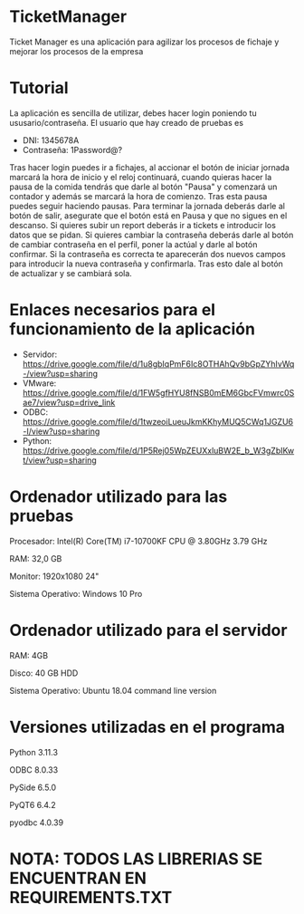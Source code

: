 # TicketManager
Ticket Manager es una aplicación para agilizar los procesos de fichaje y mejorar los procesos de la empresa
# Tutorial
La aplicación es sencilla de utilizar, debes hacer login poniendo tu ususario/contraseña. El usuario que hay creado de pruebas es 
- DNI: 1345678A
- Contraseña: 1Password@?

Tras hacer login puedes ir a fichajes, al accionar el botón de iniciar jornada marcará la hora de inicio y el reloj continuará, cuando quieras hacer la pausa de la comida tendrás que darle al botón "Pausa" y comenzará un contador y además se marcará la hora de comienzo. Tras esta pausa puedes seguir haciendo pausas. 
Para terminar la jornada deberás darle al botón de salir, asegurate que el botón está en Pausa y que no sigues en el descanso. 
Si quieres subir un report deberás ir a tickets e introducir los datos que se pidan.
Si quieres cambiar la contraseña deberás darle al botón de cambiar contraseña en el perfil, poner la actúal y darle al botón confirmar. Si la contraseña es correcta te aparecerán dos nuevos campos para introducir la nueva contraseña y confirmarla. Tras esto dale al botón de actualizar y se cambiará sola.

# Enlaces necesarios para el funcionamiento de la aplicación
- Servidor: https://drive.google.com/file/d/1u8gbIqPmF6Ic8OTHAhQv9bGpZYhIvWq-/view?usp=sharing
- VMware: https://drive.google.com/file/d/1FW5gfHYU8fNSB0mEM6GbcFVmwrc0Sae7/view?usp=drive_link
- ODBC: https://drive.google.com/file/d/1twzeoiLueuJkmKKhyMUQ5CWq1JGZU6-I/view?usp=sharing
- Python: https://drive.google.com/file/d/1P5Rej05WpZEUXxluBW2E_b_W3gZbIKwt/view?usp=sharing

# Ordenador utilizado para las pruebas
Procesador: Intel(R) Core(TM) i7-10700KF CPU @ 3.80GHz  3.79 GHz

RAM: 32,0 GB

Monitor: 1920x1080 24"

Sistema Operativo: Windows 10 Pro

# Ordenador utilizado para el servidor
RAM: 4GB 

Disco: 40 GB HDD

Sistema Operativo: Ubuntu 18.04 command line version

# Versiones utilizadas en el programa
Python 3.11.3

ODBC 8.0.33

PySide 6.5.0

PyQT6 6.4.2

pyodbc 4.0.39

# NOTA: TODOS LAS LIBRERIAS SE ENCUENTRAN EN REQUIREMENTS.TXT
